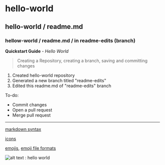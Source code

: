 # hello-world
## hello-world / readme.md
### hellow-world / readme.md / in readme-edits (branch)

**Quickstart Guide** - *Hello World*
> Creating a Repository, creating a branch, saving and committing changes
1. Created hello-world repository
2. Generated a new branch titled "readme-edits"
3. Edited this readme.md of "readme-edits" branch

To-do:
- Commit changes
- Open a pull request
- Merge pull request

---
[markdown syntax](https://www.markdownguide.org/cheat-sheet/#basic-syntax)

[icons](https://simpleicons.org/)

[emojis](https://emojipedia.org/emoji/), [emoji file formats](https://www.fileformat.info/info/emoji/list.htm)

![alt text : hello world](https://www.photos-public-domain.com/wp-content/uploads/2018/05/hello-world-768x512.jpg)
